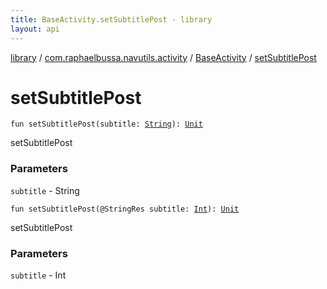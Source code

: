 ```yaml
---
title: BaseActivity.setSubtitlePost - library
layout: api
---
```


<div class='api-docs-breadcrumbs'><a href="../../index.html">library</a> / <a href="../index.html">com.raphaelbussa.navutils.activity</a> / <a href="index.html">BaseActivity</a> / <a href="./set-subtitle-post.html">setSubtitlePost</a></div>

# setSubtitlePost

<div class="overload-group" markdown="1">

<div class="signature"><code><span class="keyword">fun </span><span class="identifier">setSubtitlePost</span><span class="symbol">(</span><span class="parameterName" id="com.raphaelbussa.navutils.activity.BaseActivity$setSubtitlePost(kotlin.String)/subtitle">subtitle</span><span class="symbol">:</span>&nbsp;<a href="https://kotlinlang.org/api/latest/jvm/stdlib/kotlin/-string/index.html"><span class="identifier">String</span></a><span class="symbol">)</span><span class="symbol">: </span><a href="https://kotlinlang.org/api/latest/jvm/stdlib/kotlin/-unit/index.html"><span class="identifier">Unit</span></a></code></div>

setSubtitlePost

### Parameters

<code>subtitle</code> - String

</div>
<div class="overload-group" markdown="1">

<div class="signature"><code><span class="keyword">fun </span><span class="identifier">setSubtitlePost</span><span class="symbol">(</span><span class="identifier">@StringRes</span> <span class="parameterName" id="com.raphaelbussa.navutils.activity.BaseActivity$setSubtitlePost(kotlin.Int)/subtitle">subtitle</span><span class="symbol">:</span>&nbsp;<a href="https://kotlinlang.org/api/latest/jvm/stdlib/kotlin/-int/index.html"><span class="identifier">Int</span></a><span class="symbol">)</span><span class="symbol">: </span><a href="https://kotlinlang.org/api/latest/jvm/stdlib/kotlin/-unit/index.html"><span class="identifier">Unit</span></a></code></div>

setSubtitlePost

### Parameters

<code>subtitle</code> - Int

</div>
